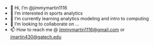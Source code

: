 - 👋 Hi, I’m @jimmymartin1116
- 👀 I’m interested in sports analytics
- 🌱 I’m currently learning analytics modeling and intro to computing
- 💞️ I’m looking to collaborate on ...
- 📫 How to reach me @ jimmymartin1116@gmail.com or jmartin430@gatech.edu

<!---
jimmymartin1116/jimmymartin1116 is a ✨ special ✨ repository because its `README.md` (this file) appears on your GitHub profile.
You can click the Preview link to take a look at your changes.
--->

